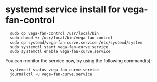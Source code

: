 # systemd service install for vega-fan-control

      sudo cp vega-fan-control /usr/local/bin
      sudo chmod +x /usr/local/bin/vega-fan-control
      sudo cp systemd/vega-fan-curve.service /etc/systemd/system
      sudo systemctl start vega-fan-curve.service
      sudo systemctl enable vega-fan-curve.service

You can monitor the service now, by using the following command(s):

      systemctl status vega-fan-curve.service
      journalctl -u vega-fan-curve.service
